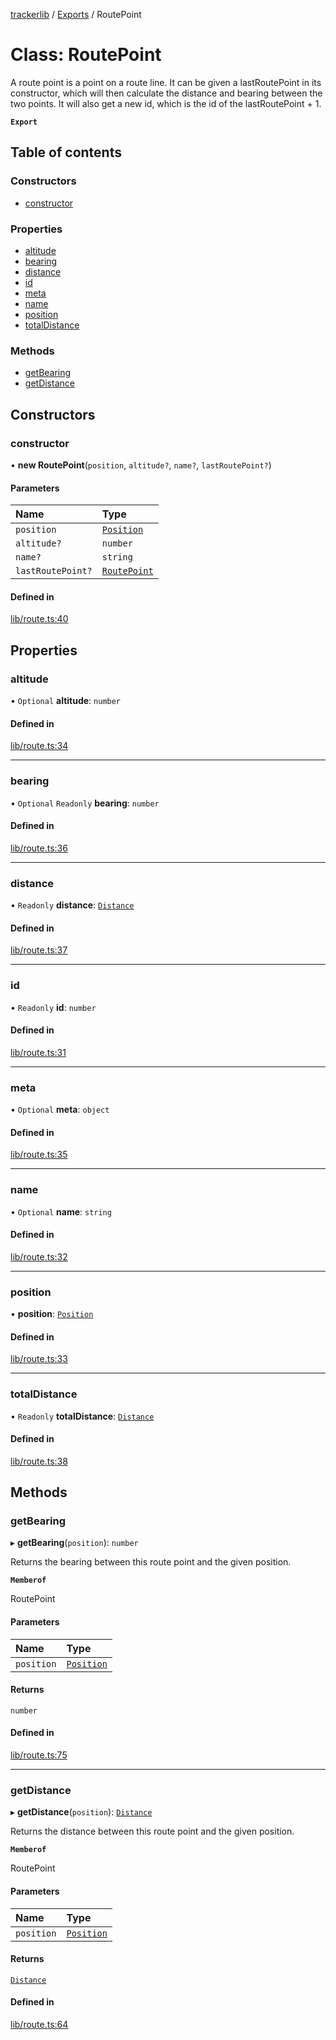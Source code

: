 [trackerlib](../README.md) / [Exports](../modules.md) / RoutePoint

# Class: RoutePoint

A route point is a point on a route line. It can be given a lastRoutePoint in its constructor,
which will then calculate the distance and bearing between the two points. It will also
get a new id, which is the id of the lastRoutePoint + 1.

**`Export`**

## Table of contents

### Constructors

- [constructor](RoutePoint.md#constructor)

### Properties

- [altitude](RoutePoint.md#altitude)
- [bearing](RoutePoint.md#bearing)
- [distance](RoutePoint.md#distance)
- [id](RoutePoint.md#id)
- [meta](RoutePoint.md#meta)
- [name](RoutePoint.md#name)
- [position](RoutePoint.md#position)
- [totalDistance](RoutePoint.md#totaldistance)

### Methods

- [getBearing](RoutePoint.md#getbearing)
- [getDistance](RoutePoint.md#getdistance)

## Constructors

### constructor

• **new RoutePoint**(`position`, `altitude?`, `name?`, `lastRoutePoint?`)

#### Parameters

| Name | Type |
| :------ | :------ |
| `position` | [`Position`](Position.md) |
| `altitude?` | `number` |
| `name?` | `string` |
| `lastRoutePoint?` | [`RoutePoint`](RoutePoint.md) |

#### Defined in

[lib/route.ts:40](https://github.com/florisporro/trackerlib/blob/326f9fc/src/lib/route.ts#L40)

## Properties

### altitude

• `Optional` **altitude**: `number`

#### Defined in

[lib/route.ts:34](https://github.com/florisporro/trackerlib/blob/326f9fc/src/lib/route.ts#L34)

___

### bearing

• `Optional` `Readonly` **bearing**: `number`

#### Defined in

[lib/route.ts:36](https://github.com/florisporro/trackerlib/blob/326f9fc/src/lib/route.ts#L36)

___

### distance

• `Readonly` **distance**: [`Distance`](Distance.md)

#### Defined in

[lib/route.ts:37](https://github.com/florisporro/trackerlib/blob/326f9fc/src/lib/route.ts#L37)

___

### id

• `Readonly` **id**: `number`

#### Defined in

[lib/route.ts:31](https://github.com/florisporro/trackerlib/blob/326f9fc/src/lib/route.ts#L31)

___

### meta

• `Optional` **meta**: `object`

#### Defined in

[lib/route.ts:35](https://github.com/florisporro/trackerlib/blob/326f9fc/src/lib/route.ts#L35)

___

### name

• `Optional` **name**: `string`

#### Defined in

[lib/route.ts:32](https://github.com/florisporro/trackerlib/blob/326f9fc/src/lib/route.ts#L32)

___

### position

• **position**: [`Position`](Position.md)

#### Defined in

[lib/route.ts:33](https://github.com/florisporro/trackerlib/blob/326f9fc/src/lib/route.ts#L33)

___

### totalDistance

• `Readonly` **totalDistance**: [`Distance`](Distance.md)

#### Defined in

[lib/route.ts:38](https://github.com/florisporro/trackerlib/blob/326f9fc/src/lib/route.ts#L38)

## Methods

### getBearing

▸ **getBearing**(`position`): `number`

Returns the bearing between this route point and the given position.

**`Memberof`**

RoutePoint

#### Parameters

| Name | Type |
| :------ | :------ |
| `position` | [`Position`](Position.md) |

#### Returns

`number`

#### Defined in

[lib/route.ts:75](https://github.com/florisporro/trackerlib/blob/326f9fc/src/lib/route.ts#L75)

___

### getDistance

▸ **getDistance**(`position`): [`Distance`](Distance.md)

Returns the distance between this route point and the given position.

**`Memberof`**

RoutePoint

#### Parameters

| Name | Type |
| :------ | :------ |
| `position` | [`Position`](Position.md) |

#### Returns

[`Distance`](Distance.md)

#### Defined in

[lib/route.ts:64](https://github.com/florisporro/trackerlib/blob/326f9fc/src/lib/route.ts#L64)

